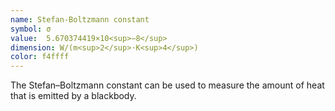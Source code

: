 ```yaml
---
name: Stefan-Boltzmann constant
symbol: σ
value:  5.670374419×10<sup>−8</sup>
dimension: W/(m<sup>2</sup>⋅K<sup>4</sup>)
color: f4ffff
---
```

The Stefan–Boltzmann constant can be used to measure the amount of heat that is emitted by a blackbody.
